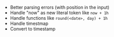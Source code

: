 - Better parsing errors (with position in the input)
- Handle "now" as new literal token like `now + 1h`
- Handle functions like `round(<date>, day) + 1h`
- Handle timestmap
- Convert to timestamp
